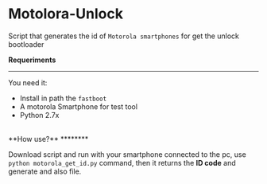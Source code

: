 # Motolora-Unlock
Script that generates the id of `Motorola smartphones` for get the unlock bootloader

**Requeriments**
***********

You need it:

* Install in path the `fastboot`
* A motorola Smartphone for test tool
* Python 2.7x

<br/>
**How use?**
********

Download script and run with your smartphone connected to the pc, use `python motorola_get_id.py` command, then it returns the **ID code** and generate and also file.
